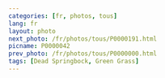 ```yaml
---
categories: [fr, photos, tous]
lang: fr
layout: photo
next_photo: /fr/photos/tous/P0000191.html
picname: P0000042
prev_photo: /fr/photos/tous/P0000000.html
tags: [Dead Springbock, Green Grass]
---
```


